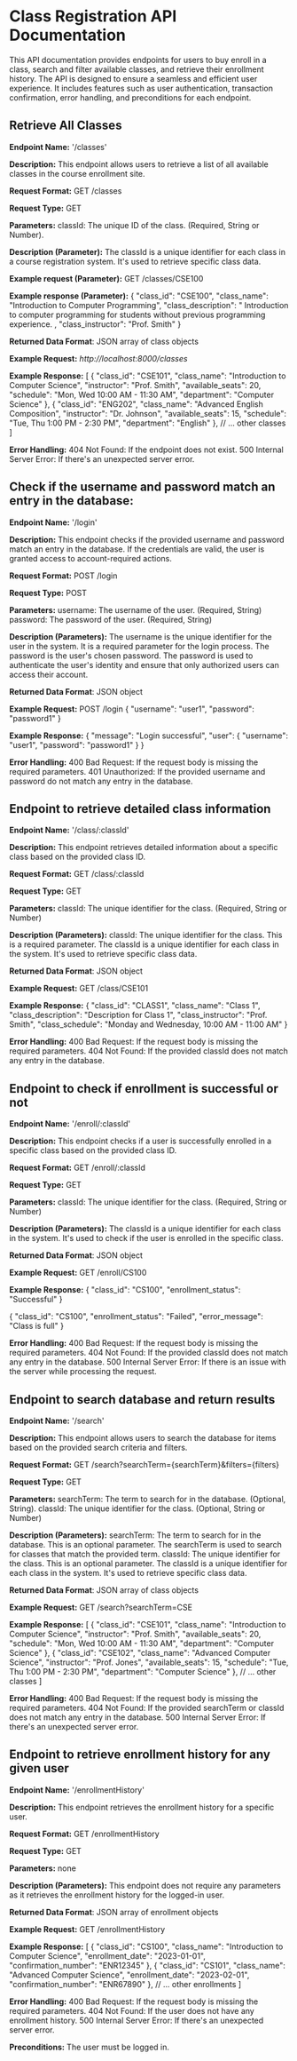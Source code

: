 # Class Registration API Documentation
This API documentation provides endpoints for users to buy enroll in a class, search and filter available classes, and retrieve their enrollment history.
The API is designed to ensure a seamless and efficient user experience. It includes features such as user authentication, transaction confirmation, error handling, and preconditions for each endpoint.

## Retrieve All Classes

**Endpoint Name:** '/classes'

**Description:** This endpoint allows users to retrieve a list of all available classes in the course enrollment site.

**Request Format:** GET /classes

**Request Type:** GET

**Parameters:** classId: The unique ID of the class. (Required, String or Number).

**Description (Parameter):** The classId is a unique identifier for each class in a course registration system. It's used to retrieve specific class data.

**Example request (Parameter):**  GET /classes/CSE100

**Example response (Parameter):**
{
 "class_id": "CSE100",
 "class_name": "Introduction to Computer Programming",
 "class_description": " Introduction to computer programming for students without previous programming experience. ,
 "class_instructor": "Prof. Smith"
}

**Returned Data Format**: JSON array of class objects

**Example Request:** *http://localhost:8000/classes*

**Example Response:** [
  {
    "class_id": "CSE101",
    "class_name": "Introduction to Computer Science",
    "instructor": "Prof. Smith",
    "available_seats": 20,
    "schedule": "Mon, Wed 10:00 AM - 11:30 AM",
    "department": "Computer Science"
  },
  {
    "class_id": "ENG202",
    "class_name": "Advanced English Composition",
    "instructor": "Dr. Johnson",
    "available_seats": 15,
    "schedule": "Tue, Thu 1:00 PM - 2:30 PM",
    "department": "English"
  },
  // ... other classes
]

**Error Handling:**
404 Not Found: If the endpoint does not exist.
500 Internal Server Error: If there's an unexpected server error.

## Check  if the username and password match an entry in the database:

**Endpoint Name:** '/login'

**Description:** This endpoint checks if the provided username and password match an entry in the database. If the credentials are valid, the user is granted access to account-required actions.

**Request Format:** POST /login

**Request Type:**  POST

**Parameters:**
username: The username of the user. (Required, String)
password: The password of the user. (Required, String)

**Description (Parameters):** The username is the unique identifier for the user in the system. It is a required parameter for the login process. The password is the user's chosen password. The password is used to authenticate the user's identity and ensure that only authorized users can access their account.

**Returned Data Format**:  JSON object

**Example Request:**
POST /login
{
 "username": "user1",
 "password": "password1"
}

**Example Response:**
{
 "message": "Login successful",
 "user": {
  "username": "user1",
  "password": "password1"
 }
}

**Error Handling:**
400 Bad Request: If the request body is missing the required parameters.
401 Unauthorized: If the provided username and password do not match any entry in the database.

## Endpoint to retrieve detailed class information

**Endpoint Name:**  '/class/:classId'

**Description:** This endpoint retrieves detailed information about a specific class based on the provided class ID.

**Request Format:** GET /class/:classId

**Request Type:** GET

**Parameters:** classId: The unique identifier for the class. (Required, String or Number)

**Description (Parameters):** classId: The unique identifier for the class. This is a required parameter. The classId is a unique identifier for each class in the system. It's used to retrieve specific class data.

**Returned Data Format**: JSON object

**Example Request:** GET /class/CSE101

**Example Response:** {
 "class_id": "CLASS1",
 "class_name": "Class 1",
 "class_description": "Description for Class 1",
 "class_instructor": "Prof. Smith",
 "class_schedule": "Monday and Wednesday, 10:00 AM - 11:00 AM"
}

**Error Handling:** 400 Bad Request: If the request body is missing the required parameters. 404 Not Found: If the provided classId does not match any entry in the database.

## Endpoint to check if enrollment is successful or not

**Endpoint Name:**  '/enroll/:classId'

**Description:** This endpoint checks if a user is successfully enrolled in a specific class based on the provided class ID.

**Request Format:** GET /enroll/:classId

**Request Type:** GET

**Parameters:** classId: The unique identifier for the class. (Required, String or Number)

**Description (Parameters):** The classId is a unique identifier for each class in the system. It's used to check if the user is enrolled in the specific class.

**Returned Data Format**: JSON object

**Example Request:** GET /enroll/CS100

**Example Response:** {
 "class_id": "CS100",
 "enrollment_status": "Successful"
}

{
 "class_id": "CS100",
 "enrollment_status": "Failed",
 "error_message": "Class is full"
}

**Error Handling:** 400 Bad Request: If the request body is missing the required parameters. 404 Not Found: If the provided classId does not match any entry in the database. 500 Internal Server Error: If there is an issue with the server while processing the request.

## Endpoint to search database and return results

**Endpoint Name:**  '/search'

**Description:** This endpoint allows users to search the database for items based on the provided search criteria and filters.

**Request Format:** GET /search?searchTerm={searchTerm}&filters={filters}

**Request Type:** GET

**Parameters:** searchTerm: The term to search for in the database. (Optional, String). classId: The unique identifier for the class. (Optional, String or Number)

**Description (Parameters):** searchTerm: The term to search for in the database. This is an optional parameter. The searchTerm is used to search for classes that match the provided term. classId: The unique identifier for the class. This is an optional parameter. The classId is a unique identifier for each class in the system. It's used to retrieve specific class data.

**Returned Data Format**:  JSON array of class objects

**Example Request:** GET /search?searchTerm=CSE

**Example Response:** [
 {
   "class_id": "CSE101",
   "class_name": "Introduction to Computer Science",
   "instructor": "Prof. Smith",
   "available_seats": 20,
   "schedule": "Mon, Wed 10:00 AM - 11:30 AM",
   "department": "Computer Science"
 },
 {
   "class_id": "CSE102",
   "class_name": "Advanced Computer Science",
   "instructor": "Prof. Jones",
   "available_seats": 15,
   "schedule": "Tue, Thu 1:00 PM - 2:30 PM",
   "department": "Computer Science"
 },
 // ... other classes
]

**Error Handling:** 400 Bad Request: If the request body is missing the required parameters. 404 Not Found: If the provided searchTerm or classId does not match any entry in the database. 500 Internal Server Error: If there's an unexpected server error.

## Endpoint to retrieve enrollment history for any given user

**Endpoint Name:**  '/enrollmentHistory'

**Description:** This endpoint retrieves the enrollment history for a specific user.

**Request Format:** GET /enrollmentHistory

**Request Type:** GET

**Parameters:** none

**Description (Parameters):** This endpoint does not require any parameters as it retrieves the enrollment history for the logged-in user.

**Returned Data Format**: JSON array of enrollment objects

**Example Request:** GET /enrollmentHistory

**Example Response:** [
 {
 "class_id": "CS100",
 "class_name": "Introduction to Computer Science",
 "enrollment_date": "2023-01-01",
 "confirmation_number": "ENR12345"
 },
 {
 "class_id": "CS101",
 "class_name": "Advanced Computer Science",
 "enrollment_date": "2023-02-01",
 "confirmation_number": "ENR67890"
 },
 // ... other enrollments
]

**Error Handling:** 400 Bad Request: If the request body is missing the required parameters.
404 Not Found: If the user does not have any enrollment history.
500 Internal Server Error: If there's an unexpected server error.

**Preconditions:** The user must be logged in.